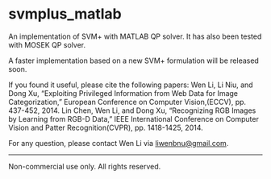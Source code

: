 # svmplus_matlab
An implementation of SVM+ with MATLAB QP solver. It has also been tested with MOSEK QP solver. 

A faster implementation based on a new SVM+ formulation will be released soon. 

If you found it useful, please cite the following papers:
Wen Li, Li Niu, and Dong Xu, “Exploiting Privileged Information from Web Data for Image Categorization,” European Conference on Computer Vision,(ECCV), pp. 437-452, 2014.
Lin Chen, Wen Li, and Dong Xu, “Recognizing RGB Images by Learning from RGB-D Data,” IEEE International Conference on Computer Vision and Patter Recognition(CVPR), pp. 1418-1425, 2014.

For any question, please contact Wen Li via liwenbnu@gmail.com. 

------------------------
Non-commercial use only. All rights reserved. 

